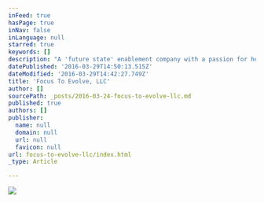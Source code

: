 ```yaml
---
inFeed: true
hasPage: true
inNav: false
inLanguage: null
starred: true
keywords: []
description: "A 'future state' enablement company with a passion for helping partners accomplish meaningful things quickly"
datePublished: '2016-03-29T14:50:13.515Z'
dateModified: '2016-03-29T14:42:27.749Z'
title: 'Focus To Evolve, LLC'
author: []
sourcePath: _posts/2016-03-24-focus-to-evolve-llc.md
published: true
authors: []
publisher:
  name: null
  domain: null
  url: null
  favicon: null
url: focus-to-evolve-llc/index.html
_type: Article

---
```

![](https://the-grid-user-content.s3-us-west-2.amazonaws.com/f03285fb-daed-46ef-870c-83382099dba2.jpg)